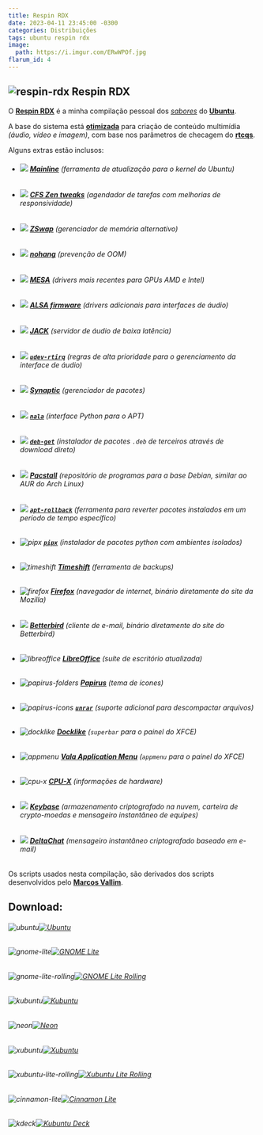 ```yaml
---
title: Respin RDX
date: 2023-04-11 23:45:00 -0300
categories: Distribuições
tags: ubuntu respin rdx
image:
  path: https://i.imgur.com/ERwWPOf.jpg
flarum_id: 4
---
```


## ![respin-rdx](https://raw.githubusercontent.com/PapirusDevelopmentTeam/papirus-icon-theme/master/Papirus/22x22/apps/ubuntu-tweak.svg) Respin RDX

O [**Respin RDX**](https://github.com/rauldipeas/respin-rdx) é a minha compilação pessoal dos [_sabores_](https://ubuntu.com/desktop/flavours) do [**Ubuntu**](https://ubuntu.com).

A base do sistema está [**otimizada**](https://github.com/rauldipeas/respin-rdx/blob/main/scripts/enhancements/rtcqs.sh) para criação de conteúdo multimídia *(áudio, vídeo e imagem)*, com base nos parâmetros de checagem do [**rtcqs**](https://codeberg.org/rtcqs/rtcqs).

Alguns extras estão inclusos:

* ###### ![](https://raw.githubusercontent.com/PapirusDevelopmentTeam/papirus-icon-theme/master/Papirus/22x22/apps/mintsources-ppa.svg) [**Mainline**](https://github.com/cappelikan/mainline) (ferramenta de atualização para o kernel do Ubuntu)
* ###### ![](https://raw.githubusercontent.com/PapirusDevelopmentTeam/papirus-icon-theme/master/Papirus/22x22/devices/cpu.svg) [**CFS Zen tweaks**](https://github.com/igo95862/cfs-zen-tweaks) (agendador de tarefas com melhorias de responsividade)
* ###### ![](https://raw.githubusercontent.com/PapirusDevelopmentTeam/papirus-icon-theme/master/Papirus/22x22/devices/media-memory.svg) [**ZSwap**](https://pt.wikipedia.org/wiki/Zswap) (gerenciador de memória alternativo)
* ###### ![](https://raw.githubusercontent.com/PapirusDevelopmentTeam/papirus-icon-theme/master/Papirus/22x22/apps/rsibreak.svg) [**nohang**](https://github.com/hakavlad/nohang) (prevenção de OOM)
* ###### ![](https://raw.githubusercontent.com/PapirusDevelopmentTeam/papirus-icon-theme/master/Papirus/22x22/apps/GPU_Viewer.svg)  [**MESA**](https://launchpad.net/~kisak/+archive/ubuntu/kisak-mesa) (drivers mais recentes para GPUs AMD e Intel)
* ###### ![](https://raw.githubusercontent.com/PapirusDevelopmentTeam/papirus-icon-theme/master/Papirus/22x22/apps/mx-select-sound.svg) [**ALSA firmware**](http://ppa.launchpad.net/kxstudio-debian/libs/ubuntu/pool/main/a/alsa-firmware) (drivers adicionais para interfaces de áudio)
* ###### ![](https://raw.githubusercontent.com/PapirusDevelopmentTeam/papirus-icon-theme/master/Papirus/22x22/apps/qjackctl.svg) [**JACK**](https://launchpad.net/~ubuntustudio-ppa/+archive/ubuntu/backports) (servidor de áudio de baixa latência)
* ###### ![](https://raw.githubusercontent.com/PapirusDevelopmentTeam/papirus-icon-theme/master/Papirus/22x22/devices/audio-card.svg) [**`udev-rtirq`**](https://github.com/jhernberg/udev-rtirq) (regras de alta prioridade para o gerenciamento da interface de áudio)
* ###### ![](https://raw.githubusercontent.com/PapirusDevelopmentTeam/papirus-icon-theme/master/Papirus/22x22/apps/synaptic.svg) [**Synaptic**](https://savannah.nongnu.org/projects/synaptic) (gerenciador de pacotes)
* ###### ![](https://raw.githubusercontent.com/PapirusDevelopmentTeam/papirus-icon-theme/master/Papirus/22x22/apps/cats-are-liquid.svg) [**`nala`**](https://gitlab.com/volian/nala) (interface Python para o APT)
* ###### ![](https://raw.githubusercontent.com/PapirusDevelopmentTeam/papirus-icon-theme/master/Papirus/22x22/apps/distributor-logo-debian.svg) [**`deb-get`**](https://github.com/wimpysworld/deb-get) (instalador de pacotes `.deb` de terceiros através de download direto)
* ###### ![](https://raw.githubusercontent.com/PapirusDevelopmentTeam/papirus-icon-theme/master/Papirus/22x22/mimetypes/text-x-pkgbuild.svg) [**Pacstall**](https://pacstall.dev) (repositório de programas para a base Debian, similar ao AUR do Arch Linux)
* ###### ![](https://raw.githubusercontent.com/PapirusDevelopmentTeam/papirus-icon-theme/master/Papirus/22x22/apps/cronopete_preferences.svg) [**`apt-rollback`**](https://launchpad.net/apt-rollback) (ferramenta para reverter pacotes instalados em um período de tempo específico)
* ###### ![pipx](https://raw.githubusercontent.com/PapirusDevelopmentTeam/papirus-icon-theme/master/Papirus/22x22/apps/python.svg) [**`pipx`**](https://github.com/pypa/pipx) (instalador de pacotes python com ambientes isolados)
* ###### ![timeshift](https://raw.githubusercontent.com/PapirusDevelopmentTeam/papirus-icon-theme/master/Papirus/22x22/apps/timeshift.svg) [**Timeshift**](https://github.com/linuxmint/timeshift) (ferramenta de backups)
* ###### ![firefox](https://raw.githubusercontent.com/PapirusDevelopmentTeam/papirus-icon-theme/master/Papirus/22x22/apps/firefox.svg) [**Firefox**](https://support.mozilla.org/pt-BR/kb/instale-o-firefox-no-linux) (navegador de internet, binário diretamente do site da Mozilla)
* ###### ![](https://raw.githubusercontent.com/PapirusDevelopmentTeam/papirus-icon-theme/master/Papirus/22x22/apps/betterbird.svg) [**Betterbird**](https://www.betterbird.eu) (cliente de e-mail, binário diretamente do site do Betterbird)
* ###### ![libreoffice](https://raw.githubusercontent.com/PapirusDevelopmentTeam/papirus-icon-theme/master/Papirus/22x22/apps/libreoffice-main.svg) [**LibreOffice**](https://launchpad.net/~libreoffice/+archive/ubuntu/ppa) (suíte de escritório atualizada)
* ###### ![papirus-folders](https://raw.githubusercontent.com/PapirusDevelopmentTeam/papirus-icon-theme/master/Papirus/22x22/apps/papirus-folders-gui.svg) [**Papirus**](https://github.com/PapirusDevelopmentTeam) (tema de ícones)
* ###### ![papirus-icons](https://raw.githubusercontent.com/PapirusDevelopmentTeam/papirus-icon-theme/master/Papirus/22x22/apps/ark.svg) [**`unrar`**](https://github.com/pmachapman/unrar) (suporte adicional para descompactar arquivos)
* ###### ![docklike](https://raw.githubusercontent.com/PapirusDevelopmentTeam/papirus-icon-theme/master/Papirus/22x22/apps/preferences-system-windows.svg) [**Docklike**](https://github.com/nsz32/docklike-plugin) (`superbar` para o painel do XFCE)
* ###### ![appmenu](https://raw.githubusercontent.com/PapirusDevelopmentTeam/papirus-icon-theme/master/Papirus/22x22/apps/kmenuedit.svg) [**Vala Application Menu**](https://github.com/rilian-la-te/vala-panel-appmenu) (`appmenu` para o painel do XFCE)
* ###### ![cpu-x](https://raw.githubusercontent.com/PapirusDevelopmentTeam/papirus-icon-theme/master/Papirus/22x22/apps/cpu-x.svg) [**CPU-X**](https://thetumultuousunicornofdarkness.github.io/CPU-X) (informações de hardware)
* ###### ![](https://raw.githubusercontent.com/PapirusDevelopmentTeam/papirus-icon-theme/master/Papirus/22x22/apps/keybase.svg) [**Keybase**](https://keybase.io) (armazenamento criptografado na nuvem, carteira de crypto-moedas e mensageiro instantâneo de equipes)
* ###### ![](https://raw.githubusercontent.com/PapirusDevelopmentTeam/papirus-icon-theme/master/Papirus/22x22/apps/deltachat.svg) [**DeltaChat**](https://delta.chat/pt_BR) (mensageiro instantâneo criptografado baseado em e-mail)

Os scripts usados nesta compilação, são derivados dos scripts desenvolvidos pelo [**Marcos Vallim**](https://github.com/mvallim/live-custom-ubuntu-from-scratch).

## Download:
###### ![ubuntu](https://raw.githubusercontent.com/PapirusDevelopmentTeam/papirus-icon-theme/master/Papirus/48x48/apps/distributor-logo-ubuntu.svg "Ubuntu")[![](https://img.shields.io/github/actions/workflow/status/rauldipeas/respin-rdx/ubuntu-respin-rdx.yml?branch=main&label=Ubuntu%20Respin%20RDX&logo=GitHub&style=for-the-badge "Ubuntu")](https://nightly.link/rauldipeas/respin-rdx/workflows/ubuntu-respin-rdx/main/ubuntu-respin-rdx.zip)

###### ![gnome-lite](https://raw.githubusercontent.com/PapirusDevelopmentTeam/papirus-icon-theme/master/Papirus/48x48/apps/desktop-environment-gnome.svg "GNOME Lite")[![](https://img.shields.io/github/actions/workflow/status/rauldipeas/respin-rdx/ugl-respin-rdx.yml?branch=main&label=Ubuntu%20GNOME%20Lite%20Respin%20RDX&logo=GitHub&style=for-the-badge "GNOME Lite")](https://nightly.link/rauldipeas/respin-rdx/workflows/ugl-respin-rdx/main/ugl-respin-rdx.zip)

###### ![gnome-lite-rolling](https://raw.githubusercontent.com/PapirusDevelopmentTeam/papirus-icon-theme/master/Papirus/48x48/apps/applications-development.svg "GNOME Lite Rolling")[![](https://img.shields.io/github/actions/workflow/status/rauldipeas/respin-rdx/ugl-rolling-respin-rdx.yml?branch=main&label=Ubuntu%20GNOME%20Lite%20Rolling%20Respin%20RDX&logo=GitHub&style=for-the-badge "GNOME Lite Rolling")](https://nightly.link/rauldipeas/respin-rdx/workflows/ugl-rolling-respin-rdx/main/ugl-rolling-respin-rdx.zip)

###### ![kubuntu](https://raw.githubusercontent.com/PapirusDevelopmentTeam/papirus-icon-theme/master/Papirus/48x48/apps/distributor-logo-kubuntu.svg "Kubuntu")[![](https://img.shields.io/github/actions/workflow/status/rauldipeas/respin-rdx/kubuntu-respin-rdx.yml?branch=main&label=Kubuntu%20Respin%20RDX&logo=GitHub&style=for-the-badge "Kubuntu")](https://nightly.link/rauldipeas/respin-rdx/workflows/kubuntu-respin-rdx/main/kubuntu-respin-rdx.zip)

###### ![neon](https://raw.githubusercontent.com/PapirusDevelopmentTeam/papirus-icon-theme/master/Papirus/48x48/apps/distributor-logo-neon.svg "Neon")[![](https://img.shields.io/github/actions/workflow/status/rauldipeas/respin-rdx/neon-respin-rdx.yml?branch=main&label=Neon%20Respin%20RDX&logo=GitHub&style=for-the-badge "Neon")](https://nightly.link/rauldipeas/respin-rdx/workflows/neon-respin-rdx/main/neon-respin-rdx.zip)

###### ![xubuntu](https://raw.githubusercontent.com/PapirusDevelopmentTeam/papirus-icon-theme/master/Papirus/48x48/apps/desktop-environment-xfce.svg "Xubuntu")[![](https://img.shields.io/github/actions/workflow/status/rauldipeas/respin-rdx/xubuntu-respin-rdx.yml?branch=main&label=Xubuntu%20Respin%20RDX&logo=GitHub&style=for-the-badge "Xubuntu")](https://nightly.link/rauldipeas/respin-rdx/workflows/xubuntu-respin-rdx/main/xubuntu-respin-rdx.zip)

###### ![xubuntu-lite-rolling](https://raw.githubusercontent.com/PapirusDevelopmentTeam/papirus-icon-theme/master/Papirus/48x48/apps/applications-development.svg "Xubuntu Lite Rolling")[![](https://img.shields.io/github/actions/workflow/status/rauldipeas/respin-rdx/xl-rolling-respin-rdx.yml?branch=main&label=Xubuntu%20Lite%20Rolling%20Respin%20RDX&logo=GitHub&style=for-the-badge "Xubuntu Lite Rolling")](https://nightly.link/rauldipeas/respin-rdx/workflows/xl-rolling-respin-rdx/main/xl-rolling-respin-rdx.zip)

###### ![cinnamon-lite](https://raw.githubusercontent.com/PapirusDevelopmentTeam/papirus-icon-theme/master/Papirus/48x48/apps/preferences-desktop-theme.svg "Cinnamon Lite")[![](https://img.shields.io/github/actions/workflow/status/rauldipeas/respin-rdx/ucl-respin-rdx.yml?branch=main&label=Ubuntu%20Cinnamon%20Lite%20Respin%20RDX&logo=GitHub&style=for-the-badge "Cinnamon Lite")](https://nightly.link/rauldipeas/respin-rdx/workflows/ucl-respin-rdx/main/ucl-respin-rdx.zip)

###### ![kdeck](https://raw.githubusercontent.com/PapirusDevelopmentTeam/papirus-icon-theme/master/Papirus/48x48/apps/distributor-logo-steamos.svg "Kubuntu Deck")[![](https://img.shields.io/github/actions/workflow/status/rauldipeas/respin-rdx/kdeck-respin-rdx.yml?branch=main&label=Kubuntu%20Deck%20Respin%20RDX&logo=GitHub&style=for-the-badge "Kubuntu Deck")](https://nightly.link/rauldipeas/respin-rdx/workflows/kdeck-respin-rdx/main/kdeck-respin-rdx.zip)